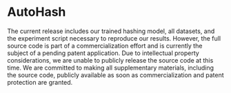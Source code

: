 # AutoHash

The current release includes our trained hashing model, all datasets, and the experiment script necessary to reproduce our results. However, the full source code is part of a commercialization effort and is currently the subject of a pending patent application. Due to intellectual property considerations, we are unable to publicly release the source code at this time. We are committed to making all supplementary materials, including the source code, publicly available as soon as commercialization and patent protection are granted.
